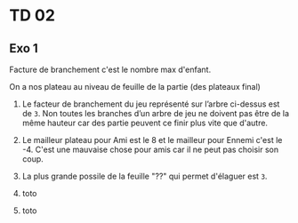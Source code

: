 # TD 02

## Exo 1

Facture de branchement c'est le nombre max d'enfant.

On a nos plateau au niveau de feuille de la partie (des plateaux final)

1. Le facteur de branchement du jeu représenté sur l’arbre ci-dessus est de `3`. Non toutes les branches d’un arbre de jeu ne doivent pas être de la même hauteur car des partie peuvent ce finir plus vite que d'autre.

2. Le mailleur plateau pour Ami est le 8 et le mailleur pour Ennemi c'est le -4. C'est une mauvaise chose pour amis car il ne peut pas choisir son coup.

3. La plus grande possile de la feuille "??" qui permet d'élaguer est `3`.

4. toto

5. toto

